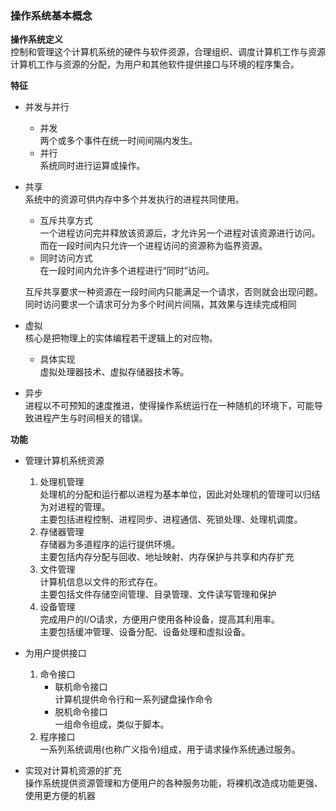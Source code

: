 ### 操作系统基本概念  

**操作系统定义**  
控制和管理这个计算机系统的硬件与软件资源，合理组织、调度计算机工作与资源计算机工作与资源的分配，为用户和其他软件提供接口与环境的程序集合。

**特征**  
- 并发与并行  
    - 并发  
    两个或多个事件在统一时间间隔内发生。   
    - 并行  
    系统同时进行运算或操作。  

- 共享  
    系统中的资源可供内存中多个并发执行的进程共同使用。  
    - 互斥共享方式  
    一个进程访问完并释放该资源后，才允许另一个进程对该资源进行访问。而在一段时间内只允许一个进程访问的资源称为临界资源。
    - 同时访问方式  
    在一段时间内允许多个进程进行“同时”访问。  

    互斥共享要求一种资源在一段时间内只能满足一个请求，否则就会出现问题。同时访问要求一个请求可分为多个时间片间隔，其效果与连续完成相同  

- 虚拟  
    核心是把物理上的实体编程若干逻辑上的对应物。  
    - 具体实现  
    虚拟处理器技术、虚拟存储器技术等。  

- 异步  
    进程以不可预知的速度推进，使得操作系统运行在一种随机的环境下，可能导致进程产生与时间相关的错误。  


**功能**  
- 管理计算机系统资源  
    1. 处理机管理  
    处理机的分配和运行都以进程为基本单位，因此对处理机的管理可以归结为对进程的管理。  
    主要包括进程控制、进程同步、进程通信、死锁处理、处理机调度。
    2. 存储器管理  
    存储器为多道程序的运行提供环境。  
    主要包括内存分配与回收、地址映射、内存保护与共享和内存扩充  
    3. 文件管理  
    计算机信息以文件的形式存在。  
    主要包括文件存储空间管理、目录管理、文件读写管理和保护
    4. 设备管理  
    完成用户的I/O请求，方便用户使用各种设备，提高其利用率。  
    主要包括缓冲管理、设备分配、设备处理和虚拟设备。  
- 为用户提供接口  
    1. 命令接口  
        - 联机命令接口  
        计算机提供命令行和一系列键盘操作命令  
        - 脱机命令接口  
        一组命令组成，类似于脚本。  
    2. 程序接口  
    一系列系统调用(也称广义指令)组成，用于请求操作系统通过服务。

- 实现对计算机资源的扩充  
操作系统提供资源管理和方便用户的各种服务功能，将裸机改造成功能更强、使用更方便的机器


